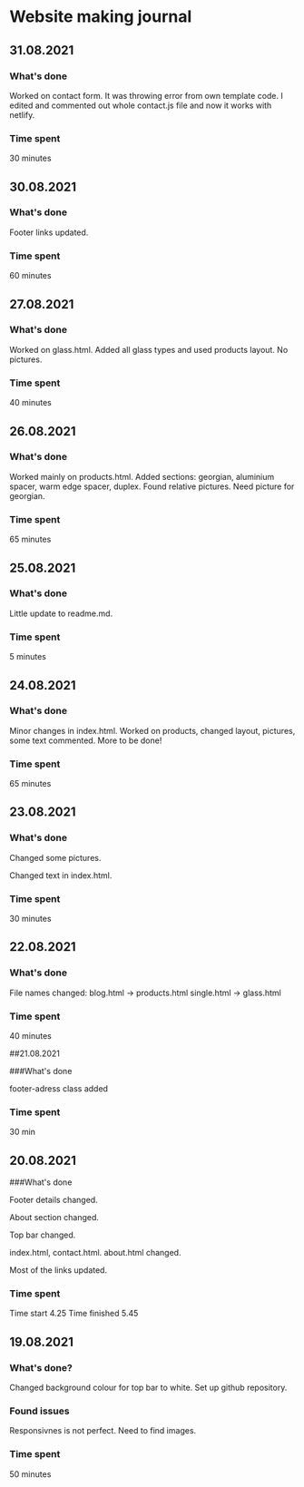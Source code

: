 # Website making journal

## 31.08.2021


### What's done

Worked on contact form. It was throwing error from own template code. I edited and commented out whole contact.js file and now it works with netlify.


### Time spent

30 minutes

## 30.08.2021


### What's done

Footer links updated.


### Time spent

60 minutes


## 27.08.2021

### What's done

Worked on glass.html. Added all glass types and used products layout. No pictures.


### Time spent

40 minutes

## 26.08.2021

### What's done

Worked mainly on products.html. Added sections: georgian, aluminium spacer, warm edge spacer, duplex. Found relative pictures. Need picture for georgian.


### Time spent

65 minutes

## 25.08.2021

### What's done

Little update to readme.md.

### Time spent

5 minutes

## 24.08.2021

### What's done

Minor changes in index.html. Worked on products, changed layout, pictures, some text commented. More to be done!


### Time spent

65 minutes

## 23.08.2021

### What's done

Changed some pictures.

Changed text in index.html.

### Time spent

30 minutes

## 22.08.2021

### What's done

File names changed:
blog.html -> products.html
single.html -> glass.html

### Time spent

40 minutes

##21.08.2021

###What's done

footer-adress class added

### Time spent

30 min

## 20.08.2021

###What's done

Footer details changed.

About section changed.

Top bar changed.

index.html, contact.html. about.html changed.

Most of the links updated.

### Time spent

Time start 4.25
Time finished 5.45

## 19.08.2021

### What's done?

Changed background colour for top bar to white. Set up github repository.

### Found issues

Responsivnes is not perfect. Need to find images.

### Time spent

50 minutes

